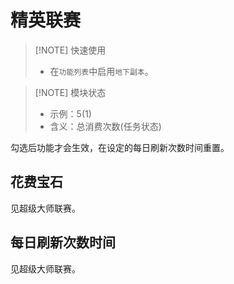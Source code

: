 # 精英联赛

> [!NOTE] 快速使用
> - 在`功能列表`中启用`地下副本`。

> [!NOTE] 模块状态
> - 示例：5(1)   
> - 含义：总消费次数(任务状态)

勾选后功能才会生效，在设定的每日刷新次数时间重置。

## 花费宝石

见超级大师联赛。

## 每日刷新次数时间

见超级大师联赛。
